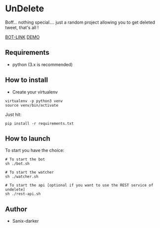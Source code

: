 # UnDelete

Boff... nothing special.... just a random project allowing you to get deleted tweet, that's all !

[BOT-LINK](https://t.me/un_tweet_bot)
[DEMO](https://youtu.be/FL7QXSJXA7M)


## Requirements

- python (3.x is recommended)

## How to install

- Create your virtualenv
```shell
virtualenv -p python3 venv
source venv/bin/activate
```

Just hit:
```shell
pip install -r requirements.txt
```

## How to launch

To start you have the choice: 
```shell
# To start the bot
sh ./bot.sh

# To start the watcher
sh ./watcher.sh

# To start the api [optional if you want to use the REST service of undelete]
sh ./rest-api.sh
```

## Author

- Sanix-darker
